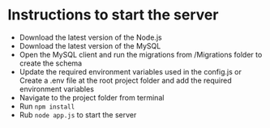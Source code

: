 # Instructions to start the server
- Download the latest version of the Node.js
- Download the latest version of the MySQL
- Open the MySQL client and run the migrations from /Migrations folder to create the schema
- Update the required environment variables used in the config.js or Create a .env file at the root project folder and add the required environment variables
- Navigate to the project folder from terminal
- Run ``npm install``
- Rub ``node app.js`` to start the server
